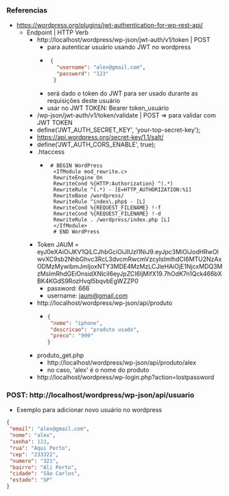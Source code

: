 ### Referencias
   - https://wordpress.org/plugins/jwt-authentication-for-wp-rest-api/
      - Endpoint | HTTP Verb
         - http://localhost/wordpress/wp-json/jwt-auth/v1/token | POST
            - para autenticar usuário usando JWT no wordpress
            - ```json
			   {
				 "username": "alex@gmail.com",
				 "password": "123"
				}
			   ```
			 - será dado o token do JWT para ser usado durante as requisições deste usuário
			 - usar no JWT TOKEN: Bearer token_usuário
         - /wp-json/jwt-auth/v1/token/validate | POST     => para validar com JWT TOKEN
         - define('JWT_AUTH_SECRET_KEY', 'your-top-secret-key');
         - https://api.wordpress.org/secret-key/1.1/salt/
         - define('JWT_AUTH_CORS_ENABLE', true);
         - .htaccess
            - ```
               # BEGIN WordPress
				<IfModule mod_rewrite.c>
				RewriteEngine On
				RewriteCond %{HTTP:Authorization} ^(.*)
				RewriteRule ^(.*) - [E=HTTP_AUTHORIZATION:%1]
				RewriteBase /wordpress/
				RewriteRule ^index\.php$ - [L]
				RewriteCond %{REQUEST_FILENAME} !-f
				RewriteCond %{REQUEST_FILENAME} !-d
				RewriteRule . /wordpress/index.php [L]
				</IfModule>
				# END WordPress
              ```
         - Token JAUM = eyJ0eXAiOiJKV1QiLCJhbGciOiJIUzI1NiJ9.eyJpc3MiOiJodHRwOlwvXC9sb2NhbGhvc3RcL3dvcmRwcmVzcyIsImlhdCI6MTU2NzAxODMzMywibmJmIjoxNTY3MDE4MzMzLCJleHAiOjE1NjcxMDQ3MzMsImRhdGEiOnsidXNlciI6eyJpZCI6IjMifX19.7hOdK7n1Qck466bXBK4KGdS9RozHvql5bqvbEgWZZP0
            - password: 666
            - username: jaum@gmail.com
         - http://localhost/wordpress/wp-json/api/produto
            - ```json
              {
			   "nome": "iphone",
			   "descricao": "produto usado",
			   "preco": "999"
			  }
              ```
          - produto_get.php
             - http://localhost/wordpress/wp-json/api/produto/alex
             - no caso, 'alex' é o nome do produto
          - http://localhost/wordpress/wp-login.php?action=lostpassword

### POST: http://localhost/wordpress/wp-json/api/usuario
   - Exemplo para adicionar novo usuário no wordpress
```json
{
 "email": "alex@gmail.com",
 "nome": "alex",
 "senha": 123,
 "rua": "Aqui Perto",
 "cep": "233322",
 "numero": "321",
 "bairro": "Ali Perto",
 "cidade": "São Carlos",
 "estado": "SP"
}
```